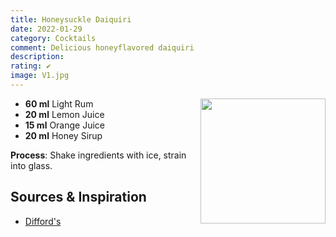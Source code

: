 ```yaml
---
title: Honeysuckle Daiquiri
date: 2022-01-29
category: Cocktails
comment: Delicious honeyflavored daiquiri
description: 
rating: ✔
image: V1.jpg
---
```


<img src="V1.jpg" width="200px" height="200px" style="float: right;">

 - **60 ml** Light Rum
 - **20 ml** Lemon Juice
 - **15 ml** Orange Juice
 - **20 ml** Honey Sirup

**Process**: Shake ingredients with ice, strain into glass. 



## Sources & Inspiration
 - [Difford's](https://www.diffordsguide.com/cocktails/recipe/419/china-blue-cocktail)